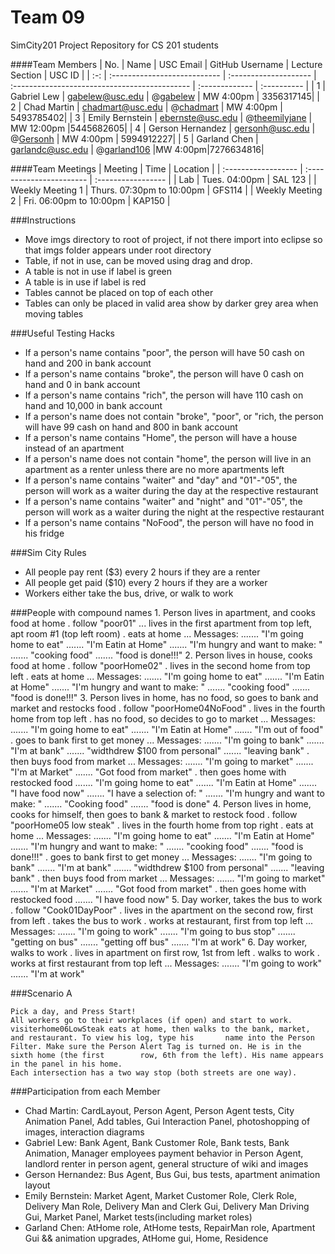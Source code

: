 Team 09
======

SimCity201 Project Repository for CS 201 students

####Team Members
| No. | Name |       USC Email       |                GitHub Username                |      Lecture Section      | USC ID |
| :-: | :--------------------------- | :-------------------- | :-------------------------------------------- | :------------- | :---------- |
|  1  | Gabriel Lew    | gabelew@usc.edu      | @[gabelew](https://github.com/gabelew)    | MW 4:00pm | 3356317145|
|  2  | Chad Martin    | chadmart@usc.edu       | @[chadmart](https://github.com/chadmart)        | MW 4:00pm  | 5493785402|
|  3  | Emily Bernstein | ebernste@usc.edu   | @[theemilyjane](https://github.com/theemilyjane)   |   MW 12:00pm  |5445682605|
|  4  | Gerson Hernandez | gersonh@usc.edu   | @[Gersonh](https://github.com/Gersonh)        |  MW 4:00pm   | 5994912227|
|  5  | Garland Chen    | garlandc@usc.edu    | @[garland106](https://github.com/garland106)  |MW 4:00pm|7276634816|

####Team Meetings
|       Meeting       |           Time           |      Location      |
| :------------------ | :----------------------- | :----------------- |
| Lab                 | Tues. 04:00pm             | SAL 123           |
| Weekly Meeting 1    | Thurs. 07:30pm to 10:00pm  | GFS114      |
| Weekly Meeting 2    | Fri. 06:00pm to 10:00pm  | KAP150      |

###Instructions
  + Move imgs directory to root of project, if not there import into eclipse so that imgs folder appears under root directory
  + Table, if not in use, can be moved using drag and drop.
  + A table is not in use if label is green  
  + A table is in use if label is red
  + Tables cannot be placed on top of each other
  + Tables can only be placed in valid area show by darker grey area when moving tables

###Useful Testing Hacks
  + If a person's name contains "poor", the person will have 50 cash on hand and 200 in bank account
  + If a person's name contains "broke", the person will have 0 cash on hand and 0 in bank account
  + If a person's name contains "rich", the person will have 110 cash on hand and 10,000 in bank account
  + If a person's name does not contain "broke", "poor", or "rich, the person will have 99 cash on hand and 800 in bank account
  + If a person's name contains "Home", the person will have a house instead of an apartment
  + If a person's name does not contain "home", the person will live in an apartment as a renter unless there are no more apartments left
  + If a person's name contains "waiter" and "day" and "01"-"05", the person will work as a waiter during the day at the respective restaurant
  + If a person's name contains "waiter" and "night" and "01"-"05", the person will work as a waiter during the night at the respective restaurant
  + If a person's name contains "NoFood", the person will have no food in his fridge

###Sim City Rules
  + All people pay rent ($3) every 2 hours if they are a renter 
  + All people get paid ($10) every 2 hours if they are a worker
  + Workers either take the bus, drive, or walk to work
  
###People with compound names
	1. Person lives in apartment, and cooks food at home
	 . follow "poor01" 
     ... lives in the first apartment from top left, apt room #1 (top left room)
     . eats at home
     ... Messages:
     ....... "I'm going home to eat"
     ....... "I'm Eatin at Home"
     ....... "I'm hungry and want to make: "
     ....... "cooking food"
     ....... "food is done!!!"
	2. Person lives in house, cooks food at home
	 . follow "poorHome02" 
     . lives in the second home from top left
     . eats at home
     ... Messages:
     ....... "I'm going home to eat"
     ....... "I'm Eatin at Home"
     ....... "I'm hungry and want to make: "
     ....... "cooking food"
     ....... "food is done!!!"
	3. Person lives in home, has no food, so goes to bank and market and restocks food
	 . follow "poorHome04NoFood"
     . lives in the fourth home from top left
     . has no food, so decides to go to market
     ... Messages:
     ....... "I'm going home to eat"
     ....... "I'm Eatin at Home"
     ....... "I'm out of food"
     . goes to bank first to get money
     ... Messages:
     ....... "I'm going to bank"
     ....... "I'm at bank"
     ....... "widthdrew $100 from personal"
     ....... "leaving bank"
     . then buys food from market
     ... Messages:
     ....... "I'm going to market"
     ....... "I'm at Market"
     ....... "Got food from market"
     . then goes home with restocked food
     ....... "I'm going home to eat"
     ....... "I'm Eatin at Home"
     ....... "I have food now"
     ....... "I have a selection of: "
     ....... "I'm hungry and want to make: "
     ....... "Cooking food"
     ....... "food is done"
     4. Person lives in home, cooks for himself, then goes to bank & market to restock food 
     . follow "poorHome05 low steak"
     . lives in the fourth home from top right
     . eats at home
     ... Messages:
     ....... "I'm going home to eat"
     ....... "I'm Eatin at Home"
     ....... "I'm hungry and want to make: "
     ....... "cooking food"
     ....... "food is done!!!"
     . goes to bank first to get money
     ... Messages:
     ....... "I'm going to bank"
     ....... "I'm at bank"
     ....... "widthdrew $100 from personal"
     ....... "leaving bank"
     . then buys food from market
     ... Messages:
     ....... "I'm going to market"
     ....... "I'm at Market"
     ....... "Got food from market"
     . then goes home with restocked food
     ....... "I have food now"
     5. Day worker, takes the bus to work
      . follow "Cook01DayPoor"
      . lives in the apartment on the second row, first from left
      . takes the bus to work
      . works at restaurant, first from top left
      ... Messages:
      ....... "I'm going to work"
      ....... "I'm going to bus stop"
      ....... "getting on bus"
      ....... "getting off bus"
      ....... "I'm at work"
     6. Day worker, walks to work
      . lives in apartment on first row, 1st from left
      . walks to work
      . works at first restaurant from top left
      ... Messages:
      ....... "I'm going to work"
      ....... "I'm at work"
      
###Scenario A
     
	Pick a day, and Press Start! 
	All workers go to their workplaces (if open) and start to work. 
	visiterhome06LowSteak eats at home, then walks to the bank, market, and restaurant. To view his log, type his 		name into the Person Filter. Make sure the Person Alert Tag is turned on. He is in the sixth home (the first 		row, 6th from the left). His name appears in the panel in his home.
	Each intersection has a two way stop (both streets are one way). 

###Participation from each Member
  + Chad Martin: CardLayout, Person Agent, Person Agent tests, City Animation Panel, Add tables, Gui Interaction Panel, photoshopping of images, interaction diagrams
  + Gabriel Lew: Bank Agent, Bank Customer Role, Bank tests, Bank Animation, Manager employees payment behavior in Person Agent, landlord renter in person agent, general structure of wiki and images
  + Gerson Hernandez: Bus Agent, Bus Gui, bus tests, apartment animation layout
  + Emily Bernstein: Market Agent, Market Customer Role, Clerk Role, Delivery Man Role, Delivery Man and Clerk Gui, Delivery Man Driving Gui, Market Panel, Market tests(including market roles)
  + Garland Chen: AtHome role, AtHome tests, RepairMan role, Apartment Gui && animation upgrades, AtHome gui, Home, Residence

